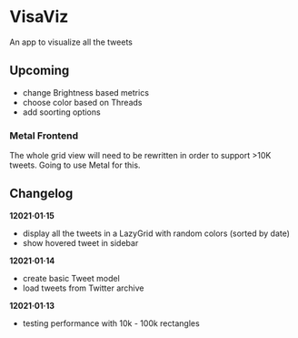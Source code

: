 # VisaViz
An app to visualize all the tweets


## Upcoming

- change Brightness based metrics
- choose color based on Threads
- add soorting options

### Metal Frontend

The whole grid view will need to be rewritten in order to support >10K tweets.
Going to use Metal for this.

## Changelog

**12021·01·15**
- display all the tweets in a LazyGrid with random colors (sorted by date)
- show hovered tweet in sidebar

**12021·01·14**
- create basic Tweet model
- load tweets from Twitter archive

**12021·01·13**
- testing performance with 10k - 100k rectangles
